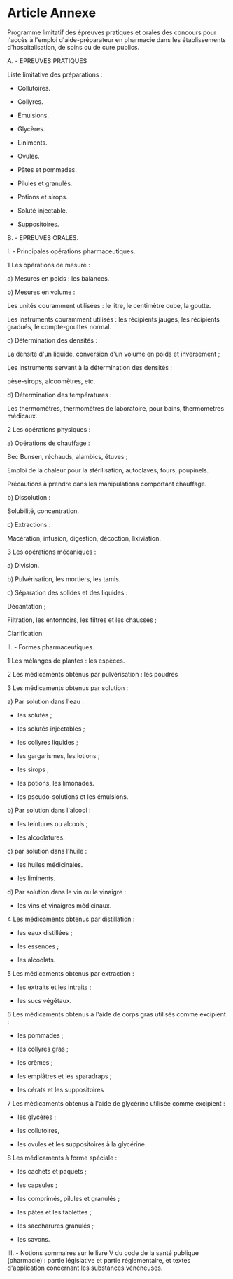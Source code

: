 # Article Annexe

Programme limitatif des épreuves pratiques et orales des concours pour l'accès à l'emploi d'aide-préparateur en pharmacie dans les établissements d'hospitalisation, de soins ou de cure publics.

A. - EPREUVES PRATIQUES

Liste limitative des préparations :

- Collutoires.

- Collyres.

- Emulsions.

- Glycères.

- Liniments.

- Ovules.

- Pâtes et pommades.

- Pilules et granulés.

- Potions et sirops.

- Soluté injectable.

- Suppositoires.

B. - EPREUVES ORALES.

I. - Principales opérations pharmaceutiques.

1 Les opérations de mesure :

a) Mesures en poids : les balances.

b) Mesures en volume :

Les unités couramment utilisées : le litre, le centimètre cube, la goutte.

Les instruments couramment utilisés : les récipients jauges, les récipients gradués, le compte-gouttes normal.

c) Détermination des densités :

La densité d'un liquide, conversion d'un volume en poids et inversement ;

Les instruments servant à la détermination des densités :

pèse-sirops, alcoomètres, etc.

d) Détermination des températures :

Les thermomètres, thermomètres de laboratoire, pour bains, thermomètres médicaux.

2 Les opérations physiques :

a) Opérations de chauffage :

Bec Bunsen, réchauds, alambics, étuves ;

Emploi de la chaleur pour la stérilisation, autoclaves, fours, poupinels.

Précautions à prendre dans les manipulations comportant chauffage.

b) Dissolution :

Solubilité, concentration.

c) Extractions :

Macération, infusion, digestion, décoction, lixiviation.

3 Les opérations mécaniques :

a) Division.

b) Pulvérisation, les mortiers, les tamis.

c) Séparation des solides et des liquides :

Décantation ;

Filtration, les entonnoirs, les filtres et les chausses ;

Clarification.

II. - Formes pharmaceutiques.

1 Les mélanges de plantes : les espèces.

2 Les médicaments obtenus par pulvérisation : les poudres

3 Les médicaments obtenus par solution :

a) Par solution dans l'eau :

- les solutés ;

- les solutés injectables ;

- les collyres liquides ;

- les gargarismes, les lotions ;

- les sirops ;

- les potions, les limonades.

- les pseudo-solutions et les émulsions.

b) Par solution dans l'alcool :

- les teintures ou alcools ;

- les alcoolatures.

c) par solution dans l'huile :

- les huiles médicinales.

- les liminents.

d) Par solution dans le vin ou le vinaigre :

- les vins et vinaigres médicinaux.

4 Les médicaments obtenus par distillation :

- les eaux distillées ;

- les essences ;

- les alcoolats.

5 Les médicaments obtenus par extraction :

- les extraits et les intraits ;

- les sucs végétaux.

6 Les médicaments obtenus à l'aide de corps gras utilisés comme excipient :

- les pommades ;

- les collyres gras ;

- les crèmes ;

- les emplâtres et les sparadraps ;

- les cérats et les suppositoires

7 Les médicaments obtenus à l'aide de glycérine utilisée comme excipient :

- les glycères ;

- les collutoires,

- les ovules et les suppositoires à la glycérine.

8 Les médicaments à forme spéciale :

- les cachets et paquets ;

- les capsules ;

- les comprimés, pilules et granulés ;

- les pâtes et les tablettes ;

- les saccharures granulés ;

- les savons.

III. - Notions sommaires sur le livre V du code de la santé publique (pharmacie) : partie législative et partie réglementaire, et textes d'application concernant les substances vénéneuses.
